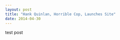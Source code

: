 ```yaml
---
layout: post
title: "Hank Quinlan, Horrible Cop, Launches Site"
date: 2014-04-30
---
```


test post
